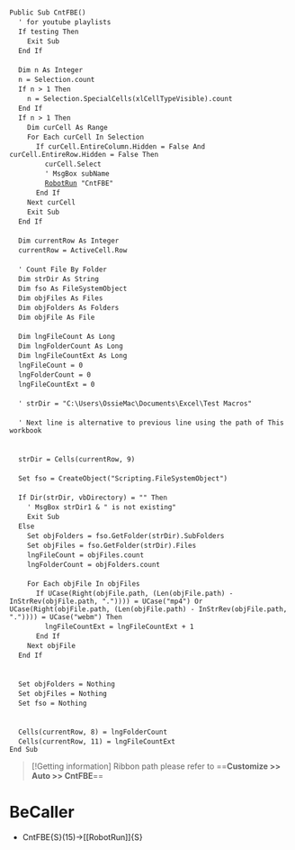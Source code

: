 &nbsp;  &nbsp;  &nbsp;  &nbsp;  
`Public Sub CntFBE()`  
&nbsp;&nbsp;&nbsp;&nbsp;`' for youtube playlists`  
&nbsp;&nbsp;&nbsp;&nbsp;`If testing Then`  
&nbsp;&nbsp;&nbsp;&nbsp;&nbsp;&nbsp;&nbsp;&nbsp;`Exit Sub`  
&nbsp;&nbsp;&nbsp;&nbsp;`End If`  
&nbsp;  &nbsp;  &nbsp;  &nbsp;  
&nbsp;&nbsp;&nbsp;&nbsp;`Dim n As Integer`  
&nbsp;&nbsp;&nbsp;&nbsp;`n = Selection.count`  
&nbsp;&nbsp;&nbsp;&nbsp;`If n > 1 Then`  
&nbsp;&nbsp;&nbsp;&nbsp;&nbsp;&nbsp;&nbsp;&nbsp;`n = Selection.SpecialCells(xlCellTypeVisible).count`  
&nbsp;&nbsp;&nbsp;&nbsp;`End If`  
&nbsp;&nbsp;&nbsp;&nbsp;`If n > 1 Then`  
&nbsp;&nbsp;&nbsp;&nbsp;&nbsp;&nbsp;&nbsp;&nbsp;`Dim curCell As Range`  
&nbsp;&nbsp;&nbsp;&nbsp;&nbsp;&nbsp;&nbsp;&nbsp;`For Each curCell In Selection`  
&nbsp;&nbsp;&nbsp;&nbsp;&nbsp;&nbsp;&nbsp;&nbsp;&nbsp;&nbsp;&nbsp;&nbsp;`If curCell.EntireColumn.Hidden = False And curCell.EntireRow.Hidden = False Then`  
&nbsp;&nbsp;&nbsp;&nbsp;&nbsp;&nbsp;&nbsp;&nbsp;&nbsp;&nbsp;&nbsp;&nbsp;&nbsp;&nbsp;&nbsp;&nbsp;`curCell.Select`  
&nbsp;&nbsp;&nbsp;&nbsp;&nbsp;&nbsp;&nbsp;&nbsp;&nbsp;&nbsp;&nbsp;&nbsp;&nbsp;&nbsp;&nbsp;&nbsp;`' MsgBox subName`  
&nbsp;&nbsp;&nbsp;&nbsp;&nbsp;&nbsp;&nbsp;&nbsp;&nbsp;&nbsp;&nbsp;&nbsp;&nbsp;&nbsp;&nbsp;&nbsp;[`RobotRun`](RobotRun)` "CntFBE"`  
&nbsp;&nbsp;&nbsp;&nbsp;&nbsp;&nbsp;&nbsp;&nbsp;&nbsp;&nbsp;&nbsp;&nbsp;`End If`  
&nbsp;&nbsp;&nbsp;&nbsp;&nbsp;&nbsp;&nbsp;&nbsp;`Next curCell`  
&nbsp;&nbsp;&nbsp;&nbsp;&nbsp;&nbsp;&nbsp;&nbsp;`Exit Sub`  
&nbsp;&nbsp;&nbsp;&nbsp;`End If`  
&nbsp;  &nbsp;  &nbsp;  &nbsp;  
&nbsp;&nbsp;&nbsp;&nbsp;`Dim currentRow As Integer`  
&nbsp;&nbsp;&nbsp;&nbsp;`currentRow = ActiveCell.Row`  
&nbsp;  &nbsp;  &nbsp;  &nbsp;  
&nbsp;&nbsp;&nbsp;&nbsp;`' Count File By Folder`  
&nbsp;&nbsp;&nbsp;&nbsp;`Dim strDir As String`  
&nbsp;&nbsp;&nbsp;&nbsp;`Dim fso As FileSystemObject`  
&nbsp;&nbsp;&nbsp;&nbsp;`Dim objFiles As Files`  
&nbsp;&nbsp;&nbsp;&nbsp;`Dim objFolders As Folders`  
&nbsp;&nbsp;&nbsp;&nbsp;`Dim objFile As File`  
&nbsp;  &nbsp;  &nbsp;  &nbsp;  
&nbsp;&nbsp;&nbsp;&nbsp;`Dim lngFileCount As Long`  
&nbsp;&nbsp;&nbsp;&nbsp;`Dim lngFolderCount As Long`  
&nbsp;&nbsp;&nbsp;&nbsp;`Dim lngFileCountExt As Long`  
&nbsp;&nbsp;&nbsp;&nbsp;`lngFileCount = 0`  
&nbsp;&nbsp;&nbsp;&nbsp;`lngFolderCount = 0`  
&nbsp;&nbsp;&nbsp;&nbsp;`lngFileCountExt = 0`  
&nbsp;  &nbsp;  &nbsp;  &nbsp;  
&nbsp;&nbsp;&nbsp;&nbsp;`' strDir = "C:\Users\OssieMac\Documents\Excel\Test Macros"`  
&nbsp;  &nbsp;  &nbsp;  &nbsp;  
&nbsp;&nbsp;&nbsp;&nbsp;`' Next line is alternative to previous line using the path of This workbook`  
&nbsp;  &nbsp;  &nbsp;  &nbsp;  
&nbsp;  &nbsp;  &nbsp;  &nbsp;  
&nbsp;&nbsp;&nbsp;&nbsp;`strDir = Cells(currentRow, 9)`  
&nbsp;  &nbsp;  &nbsp;  &nbsp;  
&nbsp;&nbsp;&nbsp;&nbsp;`Set fso = CreateObject("Scripting.FileSystemObject")`  
&nbsp;  &nbsp;  &nbsp;  &nbsp;  
&nbsp;&nbsp;&nbsp;&nbsp;`If Dir(strDir, vbDirectory) = "" Then`  
&nbsp;&nbsp;&nbsp;&nbsp;&nbsp;&nbsp;&nbsp;&nbsp;`' MsgBox strDir1 & " is not existing"`  
&nbsp;&nbsp;&nbsp;&nbsp;&nbsp;&nbsp;&nbsp;&nbsp;`Exit Sub`  
&nbsp;&nbsp;&nbsp;&nbsp;`Else`  
&nbsp;&nbsp;&nbsp;&nbsp;&nbsp;&nbsp;&nbsp;&nbsp;`Set objFolders = fso.GetFolder(strDir).SubFolders`  
&nbsp;&nbsp;&nbsp;&nbsp;&nbsp;&nbsp;&nbsp;&nbsp;`Set objFiles = fso.GetFolder(strDir).Files`  
&nbsp;&nbsp;&nbsp;&nbsp;&nbsp;&nbsp;&nbsp;&nbsp;`lngFileCount = objFiles.count`  
&nbsp;&nbsp;&nbsp;&nbsp;&nbsp;&nbsp;&nbsp;&nbsp;`lngFolderCount = objFolders.count`  
&nbsp;  &nbsp;  &nbsp;  &nbsp;  
&nbsp;&nbsp;&nbsp;&nbsp;&nbsp;&nbsp;&nbsp;&nbsp;`For Each objFile In objFiles`  
&nbsp;&nbsp;&nbsp;&nbsp;&nbsp;&nbsp;&nbsp;&nbsp;&nbsp;&nbsp;&nbsp;&nbsp;`If UCase(Right(objFile.path, (Len(objFile.path) - InStrRev(objFile.path, ".")))) = UCase("mp4") Or UCase(Right(objFile.path, (Len(objFile.path) - InStrRev(objFile.path, ".")))) = UCase("webm") Then`  
&nbsp;&nbsp;&nbsp;&nbsp;&nbsp;&nbsp;&nbsp;&nbsp;&nbsp;&nbsp;&nbsp;&nbsp;&nbsp;&nbsp;&nbsp;&nbsp;`lngFileCountExt = lngFileCountExt + 1`  
&nbsp;&nbsp;&nbsp;&nbsp;&nbsp;&nbsp;&nbsp;&nbsp;&nbsp;&nbsp;&nbsp;&nbsp;`End If`  
&nbsp;&nbsp;&nbsp;&nbsp;&nbsp;&nbsp;&nbsp;&nbsp;`Next objFile`  
&nbsp;&nbsp;&nbsp;&nbsp;`End If`  
&nbsp;  &nbsp;  &nbsp;  &nbsp;  
&nbsp;  &nbsp;  &nbsp;  &nbsp;  
&nbsp;&nbsp;&nbsp;&nbsp;`Set objFolders = Nothing`  
&nbsp;&nbsp;&nbsp;&nbsp;`Set objFiles = Nothing`  
&nbsp;&nbsp;&nbsp;&nbsp;`Set fso = Nothing`  
&nbsp;  &nbsp;  &nbsp;  &nbsp;  
&nbsp;  &nbsp;  &nbsp;  &nbsp;  
&nbsp;&nbsp;&nbsp;&nbsp;`Cells(currentRow, 8) = lngFolderCount`  
&nbsp;&nbsp;&nbsp;&nbsp;`Cells(currentRow, 11) = lngFileCountExt`  
`End Sub`  


> [!Getting information]
> Ribbon path please refer to ==**Customize >> Auto >> CntFBE**==


# BeCaller
- CntFBE{S}(15)->[[RobotRun]]{S}

